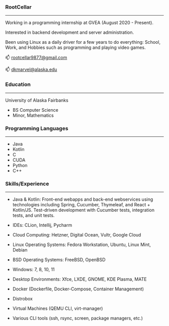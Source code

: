 ### RootCellar
---

Working in a programming internship at GVEA (August 2020 - Present).

Interested in backend development and server administration.

Been using Linux as a daily driver for a few years to do everything: School, Work, and Hobbies such as programming and playing video games.

📫 rootcellar9877@gmail.com

📫 dkmarvel@alaska.edu

### Education
---

University of Alaska Fairbanks
- BS Computer Science
- Minor, Mathematics

### Programming Languages
---

- Java
- Kotlin
- C
- CUDA
- Python
- C++

### Skills/Experience
---

- Java & Kotlin: Front-end webapps and back-end webservices using technologies including Spring, Cucumber, Thymeleaf, and React + Kotlin/JS.
Test-driven development with Cucumber tests, integration tests, and unit tests.

- IDEs: CLion, Intellij, Pycharm

- Cloud Computing: Hetzner, Digital Ocean, Vultr, Google Cloud

- Linux Operating Systems: Fedora Workstation, Ubuntu, Linux Mint, Debian
- BSD Operating Systems: FreeBSD, OpenBSD
- Windows: 7, 8, 10, 11

- Desktop Environments: Xfce, LXDE, GNOME, KDE Plasma, MATE

- Docker (Dockerfile, Docker-Compose, Container Management)
- Distrobox
- Virtual Machines (QEMU CLI, virt-manager)
- Various CLI tools (ssh, rsync, screen, package managers, etc.)


<!--
**RootCellar/RootCellar** is a ✨ _special_ ✨ repository because its `README.md` (this file) appears on your GitHub profile.

Here are some ideas to get you started:

- 🔭 I’m currently working on ...
- 🌱 I’m currently learning ...
- 👯 I’m looking to collaborate on ...
- 🤔 I’m looking for help with ...
- 💬 Ask me about ...
- 📫 How to reach me: ...
- 😄 Pronouns: ...
- ⚡ Fun fact: ...
-->
